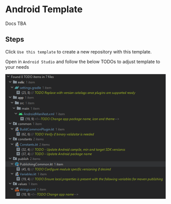 # Android Template

Docs TBA

## Steps

Click `Use this template` to create a new repository with this template.

Open in `Android Studio` and follow the below TODOs to adjust template to your needs


![docs/image/todo.png](docs/images/todo.png)
